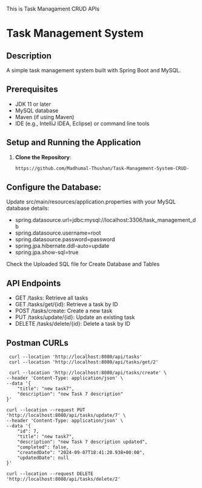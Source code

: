 This is Task Managament CRUD APIs 


# Task Management System

## Description
A simple task management system built with Spring Boot and MySQL.

## Prerequisites
- JDK 11 or later
- MySQL database
- Maven (if using Maven)
- IDE (e.g., IntelliJ IDEA, Eclipse) or command line tools

## Setup and Running the Application

1. **Clone the Repository**:
   ```sh
   https://github.com/Madhumal-Thushan/Task-Management-System-CRUD-

## Configure the Database:

Update src/main/resources/application.properties with your MySQL database details:

- spring.datasource.url=jdbc:mysql://localhost:3306/task_management_db
- spring.datasource.username=root
- spring.datasource.password=password
- spring.jpa.hibernate.ddl-auto=update
- spring.jpa.show-sql=true

Check the Uploaded SQL file for Create Database and Tables

## API Endpoints

- GET /tasks: Retrieve all tasks                  
- GET /tasks/get/{id}: Retrieve a task by ID      
- POST /tasks/create: Create a new task
- PUT /tasks/update/{id}: Update an existing task
- DELETE /tasks/delete/{id}: Delete a task by ID

## Postman CURLs
````
 curl --location 'http://localhost:8080/api/tasks'
 curl --location 'http://localhost:8080/api/tasks/get/2'
 
 curl --location 'http://localhost:8080/api/tasks/create' \
--header 'Content-Type: application/json' \
--data '{
    "title": "new task7",
    "description": "new Task 7 description"
}'

curl --location --request PUT 'http://localhost:8080/api/tasks/update/7' \
--header 'Content-Type: application/json' \
--data '{
    "id": 7,
    "title": "new task7",
    "description": "new Task 7 description updated",
    "completed": false,
    "createdDate": "2024-09-07T18:41:20.938+00:00",
    "updatedDate": null
}'

curl --location --request DELETE 'http://localhost:8080/api/tasks/delete/2'
````
